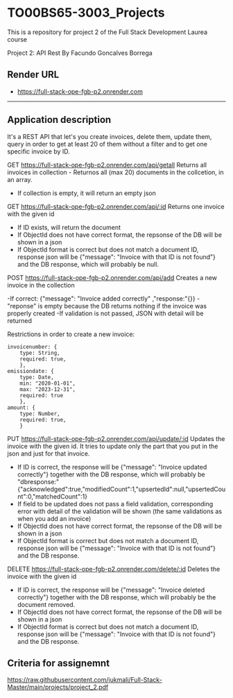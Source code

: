 # TO00BS65-3003_Projects

This is a repository for project 2 of the Full Stack Development Laurea course

Project 2: API Rest
By Facundo Goncalves Borrega

## Render URL

- https://full-stack-ope-fgb-p2.onrender.com

---

## Application description

It's a REST API that let's you create invoices, delete them, update them, query in order to get at least 20 of them without a filter and to get one specific invoice by ID.

GET https://full-stack-ope-fgb-p2.onrender.com/api/getall Returns all invoices in collection - Returnos all (max 20) documents in the collcetion, in an array.

- If collection is empty, it will return an empty json

GET https://full-stack-ope-fgb-p2.onrender.com/api/:id Returns one invoice with the given id

- If ID exists, will return the document
- If ObjectId does not have correct format, the repsonse of the DB will be shown in a json
- If ObjectId format is correct but does not match a document ID, response json will be {"message": "Invoice with that ID is not found"} and the DB response, which will probably be null.

POST https://full-stack-ope-fgb-p2.onrender.com/api/add Creates a new invoice in the collection

-If correct: {"message": "Invoice added correctly" ,"response:"{}}
-"reponse" is empty because the DB returns nothing if the invoice was properly created
-If validation is not passed, JSON with detail will be returned

Restrictions in order to create a new invoice:

    invoicenumber: {
        type: String,
        required: true,
        },
    emissiondate: {
        type: Date,
        min: "2020-01-01",
        max: "2023-12-31",
        required: true
        },
    amount: {
        type: Number,
        required: true,
        }

PUT https://full-stack-ope-fgb-p2.onrender.com/api/update/:id Updates the invoice with the given id. It tries to update only the part that you put in the json and just for that invoice.

- If ID is correct, the response will be {"message": "Invoice updated correctly"} together with the DB response, which will probably be "dbresponse:"{"acknowledged":true,"modifiedCount":1,"upsertedId":null,"upsertedCount":0,"matchedCount":1}
- If field to be updated does not pass a field validation, corresponding error with detail of the validation will be shown (the same validations as when you add an invoice)
- If ObjectId does not have correct format, the repsonse of the DB will be shown in a json
- If ObjectId format is correct but does not match a document ID, response json will be {"message": "Invoice with that ID is not found"} and the DB response.

DELETE https://full-stack-ope-fgb-p2.onrender.com/delete/:id Deletes the invoice with the given id

- If ID is correct, the response will be {"message": "Invoice deleted correctly"} together with the DB response, which will probably be the document removed.
- If ObjectId does not have correct format, the repsonse of the DB will be shown in a json
- If ObjectId format is correct but does not match a document ID, response json will be {"message": "Invoice with that ID is not found"} and the DB response.

## Criteria for assignemnt

https://raw.githubusercontent.com/jukmali/Full-Stack-Master/main/projects/project_2.pdf
